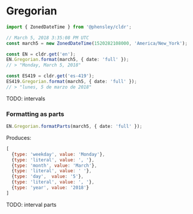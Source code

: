 # Gregorian

```typescript
import { ZonedDateTime } from '@phensley/cldr';

// March 5, 2018 3:35:08 PM UTC
const march5 = new ZonedDateTime(1520282108000, 'America/New_York');

const EN = cldr.get('en');
EN.Gregorian.format(march5, { date: 'full' });
// > "Monday, March 5, 2018"

const ES419 = cldr.get('es-419');
ES419.Gregorian.format(march5, { date: 'full' });
// > "lunes, 5 de marzo de 2018"
```

TODO: intervals

### Formatting as parts

```typescript
EN.Gregorian.formatParts(march5, { date: 'full' });
```

Produces:

```javascript
[
  {type: 'weekday', value: 'Monday'},
  {type: 'literal', value: ', '},
  {type: 'month', value: 'March'},
  {type: 'literal', value: ' '},
  {type: 'day',  value: '5'},
  {type: 'literal', value: ', '},
  {type: 'year', value: '2018'}
]
```

TODO: interval parts
